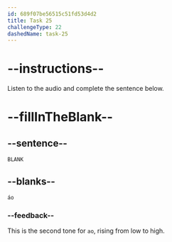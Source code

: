 ```yaml
---
id: 689f07be56515c51fd53d4d2
title: Task 25
challengeType: 22
dashedName: task-25
---
```


<!-- (Audio) A: áo -->

# --instructions--

Listen to the audio and complete the sentence below.

# --fillInTheBlank--

## --sentence--

`BLANK`

## --blanks--

`áo`

### --feedback--

This is the second tone for `ao`, rising from low to high.
